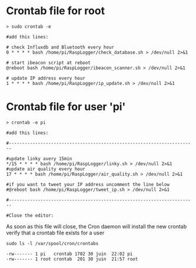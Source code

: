 
# Crontab file for root
```
> sudo crontab -e

#add this lines:

# check Influxdb and Bluetooth every hour
0 * * * * bash /home/pi/RaspLogger/check_database.sh > /dev/null 2>&1

# start ibeacon script at reboot
@reboot bash /home/pi/RaspLogger/ibeacon_scanner.sh > /dev/null 2>&1

# update IP address every hour
1 * * * * bash /home/pi/RaspLogger/ip_update.sh > /dev/null 2>&1
```

# Crontab file for user 'pi'        

```
> crontab -e pi

#add this lines:

#-----------------------------------------------------------------------

#update linky avery 15min
*/15 * * * * bash /home/pi/RaspLogger/linky.sh > /dev/null 2>&1
#update air quality every hour
17 * * * * bash /home/pi/RaspLogger/air_quality.sh > /dev/null 2>&1

#if you want to tweet your IP address uncomment the line below
#@reboot bash /home/pi/RaspLogger/tweet_ip.sh > /dev/null 2>&1

#-----------------------------------------------------------------------

#Close the editor:
```
As soon as this file will close, the Cron daemon will install the new crontab
verify that a crontab file exists for a user
```
sudo ls -l /var/spool/cron/crontabs

-rw------- 1 pi   crontab 1702 30 juin  22:02 pi
-rw------- 1 root crontab  201 30 juin  21:57 root
```
